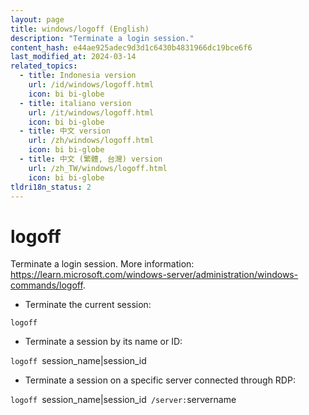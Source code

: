 ```yaml
---
layout: page
title: windows/logoff (English)
description: "Terminate a login session."
content_hash: e44ae925adec9d3d1c6430b4831966dc19bce6f6
last_modified_at: 2024-03-14
related_topics:
  - title: Indonesia version
    url: /id/windows/logoff.html
    icon: bi bi-globe
  - title: italiano version
    url: /it/windows/logoff.html
    icon: bi bi-globe
  - title: 中文 version
    url: /zh/windows/logoff.html
    icon: bi bi-globe
  - title: 中文 (繁體, 台灣) version
    url: /zh_TW/windows/logoff.html
    icon: bi bi-globe
tldri18n_status: 2
---
```

# logoff

Terminate a login session.
More information: <https://learn.microsoft.com/windows-server/administration/windows-commands/logoff>.

- Terminate the current session:

`logoff`

- Terminate a session by its name or ID:

`logoff `<span class="tldr-var badge badge-pill bg-dark-lm bg-white-dm text-white-lm text-dark-dm font-weight-bold">session_name|session_id</span>

- Terminate a session on a specific server connected through RDP:

`logoff `<span class="tldr-var badge badge-pill bg-dark-lm bg-white-dm text-white-lm text-dark-dm font-weight-bold">session_name|session_id</span>` /server:`<span class="tldr-var badge badge-pill bg-dark-lm bg-white-dm text-white-lm text-dark-dm font-weight-bold">servername</span>

